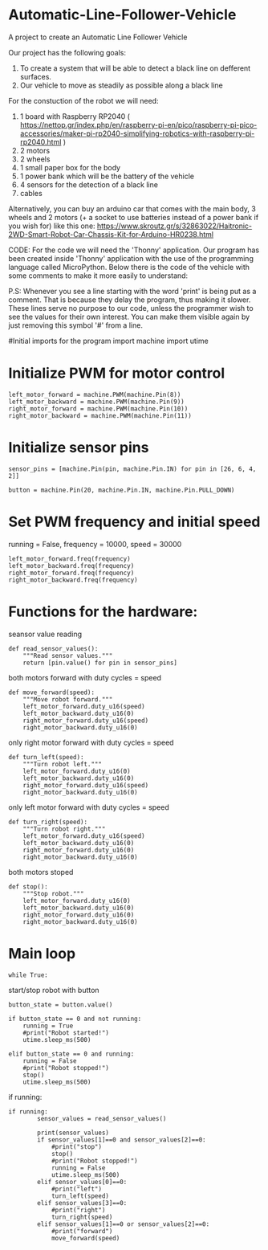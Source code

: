 # Automatic-Line-Follower-Vehicle
A project to create an Automatic Line Follower Vehicle

Our project has the following goals:
1) To create a system that will be able to detect a black line on defferent surfaces.
2) Our vehicle to move as steadily as possible along a black line
 

For the constuction of the robot we will need:
1) 1 board with Raspberry RP2040 ( https://nettop.gr/index.php/en/raspberry-pi-en/pico/raspberry-pi-pico-accessories/maker-pi-rp2040-simplifying-robotics-with-raspberry-pi-rp2040.html )
2) 2 motors
3) 2 wheels
4) 1 small paper box for the body
5) 1 power bank which will be the battery of the vehicle
6) 4 sensors for the detection of a black line
7) cables

Alternatively, you can buy an arduino car that comes with the main body, 3 wheels and 2 motors (+ a socket to use batteries instead of a power bank if you wish for) like this one: https://www.skroutz.gr/s/32863022/Haitronic-2WD-Smart-Robot-Car-Chassis-Kit-for-Arduino-HR0238.html 

CODE:
For the code we will need the 'Thonny' application.
Our program has been created inside 'Thonny' application with the use of the programming language called MicroPython.
Below there is the code of the vehicle with some comments to make it more easily to understand:

P.S: Whenever you see a line starting with the word 'print' is being put as a comment. That is because they delay the program, thus making it slower. These lines serve no purpose to our code, unless the programmer wish to see the values for their own interest. 
You can make them visible again by just removing this symbol '#' from a line. 

#Initial imports for the program
 import machine
 import utime
 

# Initialize PWM for motor control
    left_motor_forward = machine.PWM(machine.Pin(8))
    left_motor_backward = machine.PWM(machine.Pin(9))
    right_motor_forward = machine.PWM(machine.Pin(10))
    right_motor_backward = machine.PWM(machine.Pin(11))

# Initialize sensor pins
    sensor_pins = [machine.Pin(pin, machine.Pin.IN) for pin in [26, 6, 4, 2]]
    
    button = machine.Pin(20, machine.Pin.IN, machine.Pin.PULL_DOWN)

# Set PWM frequency and initial speed
running = False, frequency = 10000, speed = 30000

    left_motor_forward.freq(frequency)
    left_motor_backward.freq(frequency)
    right_motor_forward.freq(frequency)
    right_motor_backward.freq(frequency)

# Functions for the hardware:
seansor value reading
 
    def read_sensor_values():
        """Read sensor values."""
        return [pin.value() for pin in sensor_pins]
both motors forward with duty cycles = speed

    def move_forward(speed):
        """Move robot forward."""
        left_motor_forward.duty_u16(speed)
        left_motor_backward.duty_u16(0)
        right_motor_forward.duty_u16(speed)
        right_motor_backward.duty_u16(0)
only right motor forward with duty cycles = speed

    def turn_left(speed):
        """Turn robot left."""
        left_motor_forward.duty_u16(0)
        left_motor_backward.duty_u16(0)
        right_motor_forward.duty_u16(speed)
        right_motor_backward.duty_u16(0)
only left motor forward with duty cycles = speed
    
    def turn_right(speed):
        """Turn robot right."""
        left_motor_forward.duty_u16(speed)
        left_motor_backward.duty_u16(0)
        right_motor_forward.duty_u16(0)
        right_motor_backward.duty_u16(0)
both motors stoped
        
    def stop():
        """Stop robot."""
        left_motor_forward.duty_u16(0)
        left_motor_backward.duty_u16(0)
        right_motor_forward.duty_u16(0)
        right_motor_backward.duty_u16(0)

# Main loop
    while True:
start/stop robot with button

    button_state = button.value()
    
    if button_state == 0 and not running:
        running = True
        #print("Robot started!")
        utime.sleep_ms(500)
    
    elif button_state == 0 and running:
        running = False
        #print("Robot stopped!")
        stop()
        utime.sleep_ms(500)
if running:

    if running:
            sensor_values = read_sensor_values()
            
            print(sensor_values)
            if sensor_values[1]==0 and sensor_values[2]==0:
                #print("stop")
                stop()
                #print("Robot stopped!")
                running = False
                utime.sleep_ms(500)
            elif sensor_values[0]==0:
                #print("left")
                turn_left(speed)
            elif sensor_values[3]==0:
                #print("right")
                turn_right(speed)
            elif sensor_values[1]==0 or sensor_values[2]==0:
                #print("forward")
                move_forward(speed)
